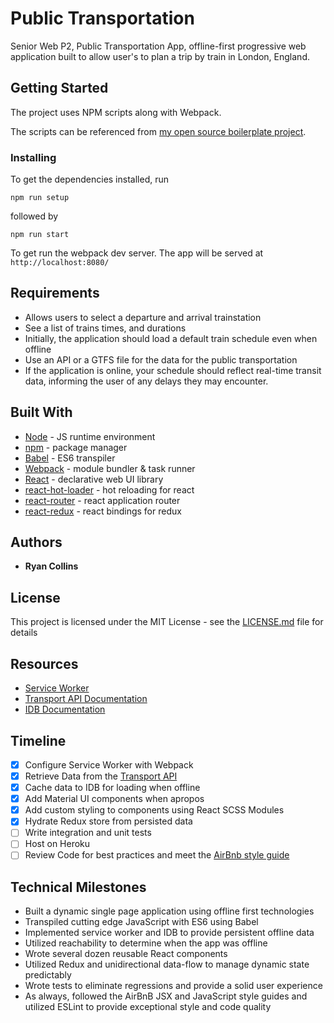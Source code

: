 # Public Transportation
Senior Web P2, Public Transportation App, offline-first progressive web application built to allow user's to plan a trip by train in London, England.

## Getting Started
The project uses NPM scripts along with Webpack.

The scripts can be referenced from [my open source boilerplate project](https://github.com/RyanCCollins/react-redux-simple-starter).

### Installing
To get the dependencies installed, run
```
npm run setup
```

followed by

```
npm run start
```
To get run the webpack dev server.  The app will be served at `http://localhost:8080/`

## Requirements
* Allows users to select a departure and arrival trainstation
* See a list of trains times, and durations
* Initially, the application should load a default train schedule even when offline
* Use an API or a GTFS file for the data for the public transportation
* If the application is online, your schedule should reflect real-time transit data, informing the user of any delays they may encounter.

## Built With
- [Node](https://nodejs.org/en/) - JS runtime environment
- [npm](https://www.npmjs.com/) - package manager
- [Babel](https://babeljs.io/) - ES6 transpiler
- [Webpack](https://webpack.github.io/) - module bundler & task runner
- [React](https://facebook.github.io/react/) - declarative web UI library
- [react-hot-loader](https://github.com/gaearon/react-hot-loader) - hot reloading for react
- [react-router](https://github.com/rackt/react-router) - react application router
- [react-redux](https://github.com/rackt/react-redux) - react bindings for redux

## Authors

* **Ryan Collins**

## License

This project is licensed under the MIT License - see the [LICENSE.md](LICENSE.md) file for details

## Resources
* [Service Worker](https://developer.mozilla.org/en-US/docs/Web/API/Service_Worker_API)
* [Transport API Documentation](http://docs.transportapi.com/index.html?raml=http://transportapi.com/v3/raml/transportapi.raml)
* [IDB Documentation](https://developer.mozilla.org/en-US/docs/Web/API/IndexedDB_API)

## Timeline
* [x] Configure Service Worker with Webpack
* [x] Retrieve Data from the [Transport API](http://www.transportapi.com/)
* [x] Cache data to IDB for loading when offline
* [x] Add Material UI components when apropos
* [x] Add custom styling to components using React SCSS Modules
* [x] Hydrate Redux store from persisted data
* [ ] Write integration and unit tests
* [ ] Host on Heroku
* [ ] Review Code for best practices and meet the [AirBnb style guide](https://github.com/airbnb/javascript)

## Technical Milestones
- Built a dynamic single page application using offline first technologies
- Transpiled cutting edge JavaScript with ES6 using Babel
- Implemented service worker and IDB to provide persistent offline data
- Utilized reachability to determine when the app was offline
- Wrote several dozen reusable React components
- Utilized Redux and unidirectional data-flow to manage dynamic state predictably
- Wrote tests to eliminate regressions and provide a solid user experience
- As always, followed the AirBnB JSX and JavaScript style guides and utilized ESLint to provide exceptional style and code quality
